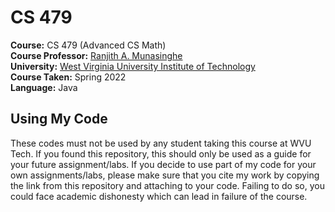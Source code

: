 # CS 479
**Course:** CS 479 (Advanced CS Math)  
**Course Professor:** [Ranjith A. Munasinghe](https://engineering.wvutech.edu/faculty-and-staff-directory/ranjith-a-munasinghe)    
**University:** [West Virginia University Institute of Technology](https://www.wvutech.edu/)  
**Course Taken:** Spring 2022  
**Language:** Java   
## Using My Code
These codes must not be used by any student taking this course at WVU Tech. If you found this repository, this should only be used as a guide for your future assignment/labs. If you decide to use part of my code for your own assignments/labs, please make sure that you cite my work by copying the link from this repository and attaching to your code. Failing to do so, you could face academic dishonesty which can lead in failure of the course.